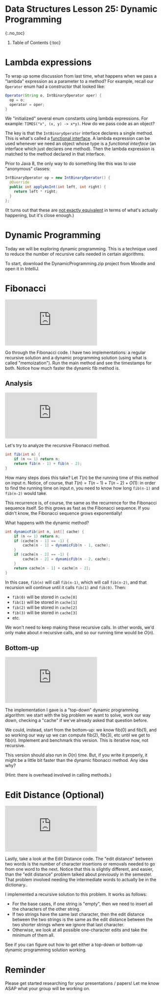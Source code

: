 # Data Structures Lesson 25: Dynamic Programming
{:.no_toc}

1. Table of Contents
{:toc}

# Lambda expressions

To wrap up some discussion from last time, what happens when we pass a "lambda" expression as a parameter to a method? For example, recall our `Operator` enum had a constructor that looked like:

```java
Operator(String o, IntBinaryOperator oper) {
  op = o;
  operator = oper;
}
```

We "initialized" several enum constants using lambda expressions. For example: `TIMES("x", (x, y) -> x*y)`. How do we pass code as an object?

The key is that the `IntBinaryOperator` interface declares a single method. This is what's called a [functional interface](https://docs.oracle.com/javase/8/docs/api/java/util/function/package-summary.html#package.description). A lambda expression can be used whenever we need an object whose type is a *functional interface* (an interface which just declares one method). Then the lambda expression is matched to the method declared in that interface.

Prior to Java 8, the only way to do something like this was to use "anonymous" classes:

```java
IntBinaryOperator op = new IntBinaryOperator() {
  @Override
  public int applyAsInt(int left, int right) {
    return left * right;
  }
};
```

(It turns out that these are [not exactly equivalent](https://www.logicbig.com/tutorials/core-java-tutorial/java-8-enhancements/java-lambda-functional-aspect.html) in terms of what's actually happening, but it's close enough.)

# Dynamic Programming

Today we will be exploring dynamic programming. This is a technique used to reduce the number of recursive calls needed in certain algorithms.

To start, download the DynamicProgramming.zip project from Moodle and open it in IntelliJ.

# Fibonacci

<div class="youtube-container">
<iframe src="https://www.youtube.com/embed/ZfeO7jiVjbM" title="YouTube video player" frameborder="0" allow="accelerometer; autoplay; clipboard-write; encrypted-media; gyroscope; picture-in-picture" allowfullscreen></iframe>
</div>

Go through the Fibonacci code. I have two implementations: a regular recursive solution and a dynamic programming solution (using what is called "memoization"). Run the main method and see the timestamps for both. Notice how much faster the dynamic fib method is.

## Analysis

<div class="youtube-container">
<iframe src="https://www.youtube.com/embed/UmsJHU_tkSY" title="YouTube video player" frameborder="0" allow="accelerometer; autoplay; clipboard-write; encrypted-media; gyroscope; picture-in-picture" allowfullscreen></iframe>
</div>

Let's try to analyze the recursive Fibonacci method.

```java
int fib(int n) {
    if (n <= 1) return n;
    return fib(n - 1) + fib(n - 2);
}
```

How many steps does this take? Let $T(n)$ be the running time of this method on input $n$. Notice, of course, that $T(n) = T(n - 1) + T(n - 2) + O(1)$: in order to find the running time on input $n$, you need to know how long `fib(n-1)` and `fib(n-2)` would take.

This recurrence is, of course, the same as the recurrence for the Fibonacci sequence itself. So this grows as fast as the Fibonacci sequence. If you didn't know, the Fibonacci sequence grows exponentially!

What happens with the dynamic method?

```java
int dynamicFib(int n, int[] cache) {
    if (n <= 1) return n;
    if (cache[n - 1] == -1) {
        cache[n - 1] = dynamicFib(n - 1, cache);
    }
    if (cache[n - 2] == -1) {
        cache[n - 2] = dynamicFib(n - 2, cache);
    }
    return cache[n - 1] + cache[n - 2];
}
```

In this case, `fib(n)` will call `fib(n-1)`, which will call `fib(n-2)`, and that recursion will continue until it calls `fib(1)` and `fib(0)`. Then:

* `fib(0)` will be stored in `cache[0]`
* `fib(1)` will be stored in `cache[1]`
* `fib(2)` will be stored in `cache[2]`
* `fib(3)` will be stored in `cache[3]`
* etc.

We won't need to keep making these recursive calls. In other words, we'd only make about $n$ recursive calls, and so our running time would be $O(n)$.

## Bottom-up

<div class="youtube-container">
<iframe src="https://www.youtube.com/embed/bDqzrTq_7D0" title="YouTube video player" frameborder="0" allow="accelerometer; autoplay; clipboard-write; encrypted-media; gyroscope; picture-in-picture" allowfullscreen></iframe>
</div>

The implementation I gave is a "top-down" dynamic programming algorithm: we start with the big problem we want to solve, work our way down, checking a "cache" if we've already asked that question before.

We could, instead, start from the bottom-up: we know fib(0) and fib(1), and so working our way up we can compute fib(2), fib(3), etc until we get to fib(n). Implement and benchmark this version. This is iterative now, not recursive.

This version should also run in $O(n)$ time. But, if you write it properly, it might be a little bit faster than the dynamic fibonacci method. Any idea why?

(Hint: there is overhead involved in calling methods.)

# Edit Distance (Optional)

<div class="youtube-container">
<iframe src="https://www.youtube.com/embed/VFVuurksI70" title="YouTube video player" frameborder="0" allow="accelerometer; autoplay; clipboard-write; encrypted-media; gyroscope; picture-in-picture" allowfullscreen></iframe>
</div>

Lastly, take a look at the Edit Distance code. The "edit distance" between two words is the number of character insertions or removals needed to go from one word to the next. Notice that this is slightly different, and easier, than the "edit distance" problem talked about previously in the semester. That problem involved needing the intermediate words to actually be in the dictionary..

I implemented a recursive solution to this problem. It works as follows:

* For the base cases, if one string is "empty", then we need to insert all the characters of the other string.
* If two strings have the same last character, then the edit distance between the two strings is the same as the edit distance between the two shorter strings where we ignore that last character.
* Otherwise, we look at all possible one-character edits and take the minimum of them all.

See if you can figure out how to get either a top-down or bottom-up dynamic programming solution working.

# Reminder

Please get started researching for your presentations / papers! Let me know ASAP what your group will be working on.
